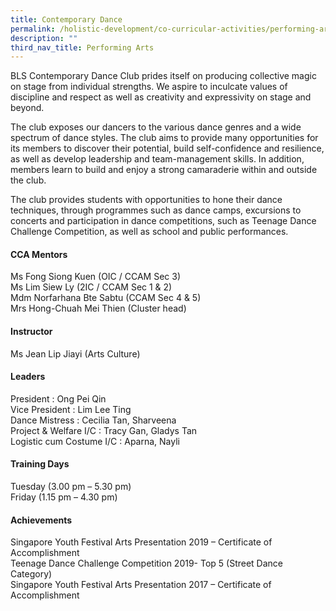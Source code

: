 ```yaml
---
title: Contemporary Dance
permalink: /holistic-development/co-curricular-activities/performing-arts/contemporary-dance/
description: ""
third_nav_title: Performing Arts
---
```

BLS Contemporary Dance Club prides itself on producing collective magic on stage from individual strengths. We aspire to inculcate values of discipline and respect as well as creativity and expressivity on stage and beyond.

The club exposes our dancers to the various dance genres and a wide spectrum of dance styles. The club aims to provide many opportunities for its members to discover their potential, build self-confidence and resilience, as well as develop leadership and team-management skills. In addition, members learn to build and enjoy a strong camaraderie within and outside the club.

The club provides students with opportunities to hone their dance techniques, through programmes such as dance camps, excursions to concerts and participation in dance competitions, such as Teenage Dance Challenge Competition, as well as school and public performances.

#### **CCA Mentors**
Ms Fong Siong Kuen (OIC / CCAM Sec 3)<br>
Ms Lim Siew Ly (2IC / CCAM Sec 1 & 2)<br>
Mdm Norfarhana Bte Sabtu (CCAM Sec 4 & 5)<br>
Mrs Hong-Chuah Mei Thien (Cluster head)

#### **Instructor**
Ms Jean Lip Jiayi (Arts Culture)

#### **Leaders**
President : Ong Pei Qin<br>
Vice President : Lim Lee Ting<br>
Dance Mistress : Cecilia Tan, Sharveena<br>
Project & Welfare I/C : Tracy Gan, Gladys Tan<br>
Logistic cum Costume I/C : Aparna, Nayli

#### **Training Days**
Tuesday (3.00 pm – 5.30 pm)<br>
Friday (1.15 pm – 4.30 pm)

#### **Achievements**
Singapore Youth Festival Arts Presentation 2019 – Certificate of Accomplishment<br>
Teenage Dance Challenge Competition 2019- Top 5 (Street Dance Category)<br>
Singapore Youth Festival Arts Presentation 2017 – Certificate of Accomplishment